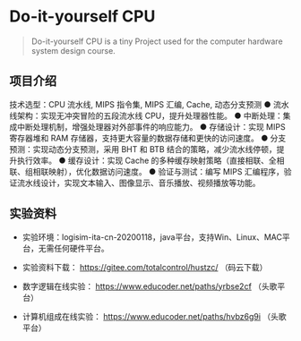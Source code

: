 # Do-it-yourself CPU

> Do-it-yourself CPU is a tiny Project used for the computer hardware system design course.

## 项目介绍
技术选型：CPU 流水线, MIPS 指令集, MIPS 汇编, Cache, 动态分支预测
● 流水线架构：实现无冲突冒险的五段流水线 CPU，提升处理器性能。
● 中断处理：集成中断处理机制，增强处理器对外部事件的响应能力。
● 存储设计：实现 MIPS 寄存器堆和 RAM 存储器，支持更大容量的数据存储和更快的访问速度。
● 分支预测：实现动态分支预测，采用 BHT 和 BTB 结合的策略，减少流水线停顿，提升执行效率。
● 缓存设计：实现 Cache 的多种缓存映射策略（直接相联、全相联、组相联映射），优化数据访问速度。
● 验证与测试：编写 MIPS 汇编程序，验证流水线设计，实现文本输入、图像显示、音乐播放、视频播放等功能。

## 实验资料
- 实验环境：logisim-ita-cn-20200118，java平台，支持Win、Linux、MAC平台，无需任何硬件平台。

- 实验资料下载：   https://gitee.com/totalcontrol/hustzc/  （码云下载）

- 数字逻辑在线实验： https://www.educoder.net/paths/yrbse2cf  （头歌平台）

- 计算机组成在线实验： https://www.educoder.net/paths/hvbz6g9i  （头歌平台）
